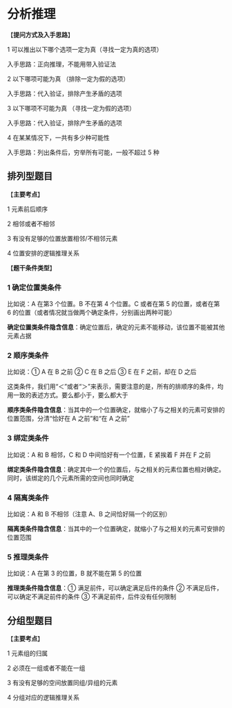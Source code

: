 # 分析推理

【**提问方式及入手思路**】

1 可以推出以下哪个选项一定为真（寻找一定为真的选项）

入手思路：正向推理，不能用带入验证法

2 以下哪项可能为真 （排除一定为假的选项）

入手思路：代入验证，排除产生矛盾的选项

3 以下哪项不可能为真 （寻找一定为假的选项）

入手思路：代入验证，排除产生矛盾的选项

4  在某某情况下，一共有多少种可能性

入手思路：列出条件后，穷举所有可能，一般不超过 5 种

## 排列型题目

【**主要考点**】

1 元素前后顺序

2 相邻或者不相邻

3 有没有足够的位置放置相邻/不相邻元素

4 位置安排的逻辑推理关系

【**题干条件类型**】

### 1 确定位置类条件

比如说：A 在第3 个位置。B 不在第 4 个位置。C 或者在第 5 的位置，或者在第 6 的位置（或者情况就当做两个确定条件，分别画出两种可能）

**确定位置类条件隐含信息**：确定位置后，确定的元素不能移动，该位置不能被其他元素占据

### 2 顺序类条件

比如说：① A 在 B 之前 ② C 在 B 之后 ③ E 在 F 之前，却在 D 之后

这类条件，我们用“＜”或者“＞”来表示，需要注意的是，所有的排顺序的条件，均用一致的表述方式。要么都小于，要么都大于

**顺序类条件隐含信息**：当其中的一个位置确定，就缩小了与之相关的元素可安排的位置范围，分清“恰好在 A 之前”和“在 A 之前”

### 3 绑定类条件

比如说：A 和 B 相邻，C 和 D 中间恰好有一个位置，E 紧挨着 F 并在 F 之前

**绑定类条件隐含信息**：确定其中一个的位置后，与之相关的元素位置也相对确定。同时，该绑定的几个元素所需的空间也同时确定

### 4 隔离类条件

比如说：A 和 B 不相邻（注意 A、B 之间恰好隔一个的区别）

**隔离类条件隐含信息**：当其中的一个位置确定，就缩小了与之相关的元素可安排的位置范围

### 5 推理类条件

比如说：A 在第 3 的位置，B 就不能在第 5 的位置

**推理类条件隐含信息**：① 满足前件，可以确定满足后件的条件 ② 不满足后件，可以确定不满足前件的条件 ③ 不满足前件，后件没有任何限制

## 分组型题目

【**主要考点**】

1 元素组的归属

2 必须在一组或者不能在一组

3 有没有足够的空间放置同组/异组的元素

4 分组对应的逻辑推理关系

